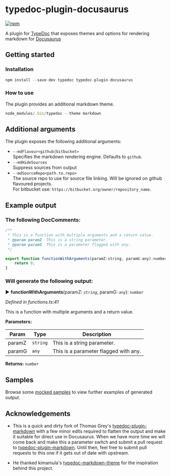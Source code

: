 # typedoc-plugin-docusaurus

[![npm](https://img.shields.io/npm/v/typedoc-plugin-docusaurus.svg)](https://www.npmjs.com/package/typedoc-plugin-docusaurus)

A plugin for [TypeDoc](https://github.com/TypeStrong/typedoc) that exposes themes and options for rendering markdown for [Docusaurus](https://github.com/facebook/docusaurus)

## Getting started

### Installation

```javascript
npm install --save-dev typedoc typedoc-plugin-docusaurus
```

### How to use

The plugin provides an additional markdown theme.

```javascript
node_modules/.bin/typedoc --theme markdown
```

## Additional arguments

The plugin exposes the following additional arguments:

* `--mdFlavour<github|bitbucket>`<br />
Specifies the markdown rendering engine.  Defaults to `github`.
* `--mdHideSources`<br />
Suppress sources from output 
* `--mdSourceRepo<path.to.repo>`<br />
The source repo to use for source file linking. Will be ignored on github flavoured projects.<br />
For bitbucket use: `https://bitbucket.org/owner/repository_name`.<br />


## Example output

### The following DocComments:

```javascript
/**
 * This is a function with multiple arguments and a return value.
 * @param paramZ  This is a string parameter.
 * @param paramG  This is a parameter flagged with any.
 */

export function functionWithArguments(paramZ:string, paramG:any):number {
    return 0;
}
```
 
### Will generate the following output:

► **functionWithArguments**(paramZ: *`string`*, paramG: *`any`*): `number`

*Defined in functions.ts:41*

This is a function with multiple arguments and a return value.

**Parameters:**

| Param  | Type                | Description  |
| ------ | ------------------- | ------------ |
| paramZ | `string` | This is a string parameter. |
| paramG | `any` | This is a parameter flagged with any.|

**Returns:** `number`

## Samples

Browse some <a href="https://github.com/offgridnetworks/typedoc-plugin-docusaurus/tree/master/tests/mocks/default/README.md">mocked samples</a> to view further examples of generated output. 

## Acknowledgements

* This is a quick and dirty fork of Thomas Grey's [typedoc-plugin-markdown](https://github.com/tgreyjs/typedoc-plugin-markdown) with a few minor edits required to flatten the output and make it suitable for direct use in Docusaurus.   When we have more time we will come back and make this a parameter switch and submit a pull request to [typedoc-plugin-markdown](https://github.com/tgreyjs/typedoc-plugin-markdown).   Until then, feel free to submit pull requests to this one if it gets out of date with upstream.

* He thanked  kimamula's [typedoc-markdown-theme](https://github.com/kimamula/typedoc-markdown-theme) for the inspiration behind this project.
